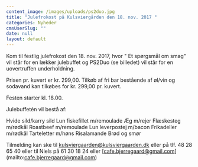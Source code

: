 ```yaml
---
content_image: /images/uploads/ps2duo.jpg
title: "Julefrokost på Kulsviergården den 18. nov. 2017 "
categories: Nyheder
cmsUserSlug: ""
date: null
layout: default
---
```


Kom til festlig julefrokost den 18. nov. 2017, hvor " Et spørgsmål om smag" vil står for en lækker julebuffet og PS2Duo (se billedet) vil står for en uovertruffen underholdning. 

Prisen pr. kuvert er kr. 299,00. Tilkøb af fri bar bestående af øl/vin og sodavand kan tilkøbes for kr. 299,00 pr. kuvert.

Festen starter kl. 18.00.

Julebuffetén vil bestå af:

Hvide sild/karry sild
Lun fiskefillet m/remoulade
Æg m/rejer
Flæskesteg m/rødkål
Roastbeef m/remoulade
Lun leverpostej m/bacon
Frikadeller m/rødkål
Tarteletter m/høns
Risalamande
Brød og smør

Tilmelding kan ske til
[kulsviergaarden@kulsviergaarden.dk](mailto:kulsviergaarden@kulsviergaarden.dk) eller på tlf. 48 28 65 40
eller til Niels på 61 30 18 24 eller [cafe.bjerregaard@gmail.com] (mailto:cafe.bjerregaard@gmail.com)




